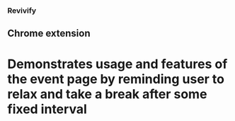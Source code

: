 ### Revivify
## Chrome extension 

# Demonstrates usage and features of the event page by reminding user to relax and take a break after some fixed interval
